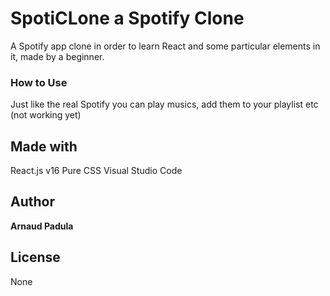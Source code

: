 # SpotiCLone a Spotify Clone

A Spotify app clone in order to learn React and some particular elements in it, made by a beginner.


### How to Use

Just like the real Spotify you can play musics, add them to your playlist etc (not working yet)


## Made with

React.js v16
Pure CSS
Visual Studio Code


## Author

 **Arnaud Padula**

## License

None


